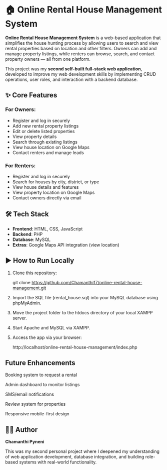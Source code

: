 # 🏠 Online Rental House Management System

**Online Rental House Management System** is a web-based application that simplifies the house hunting process by allowing users to search and view rental properties based on location and other filters. Owners can add and manage property listings, while renters can browse, search, and contact property owners — all from one platform.

This project was my **second self-built full-stack web application**, developed to improve my web development skills by implementing CRUD operations, user roles, and interaction with a backend database.


## ✨ Core Features

### For Owners:
- Register and log in securely
- Add new rental property listings
- Edit or delete listed properties
- View property details
- Search through existing listings
- View house location on Google Maps
- Contact renters and manage leads

### For Renters:
- Register and log in securely
- Search for houses by city, district, or type
- View house details and features
- View property location on Google Maps
- Contact owners directly via email


## 🛠️ Tech Stack

- **Frontend**: HTML, CSS, JavaScript  
- **Backend**: PHP  
- **Database**: MySQL  
- **Extras**: Google Maps API integration (view location)


## ▶️ How to Run Locally

1. Clone this repository:
  
   git clone https://github.com/Chamanthi17/online-rental-house-management.git

2. Import the SQL file (rental_house.sql) into your MySQL database using phpMyAdmin.

3. Move the project folder to the htdocs directory of your local XAMPP server.

4. Start Apache and MySQL via XAMPP.

5. Access the app via your browser:

   http://localhost/online-rental-house-management/index.php

## Future Enhancements

Booking system to request a rental

Admin dashboard to monitor listings

SMS/email notifications

Review system for properties

Responsive mobile-first design

## 🙋‍♀️ Author

**Chamanthi Pyneni**

This was my second personal project where I deepened my understanding of web application development, database integration, and building role-based systems with real-world functionality.
